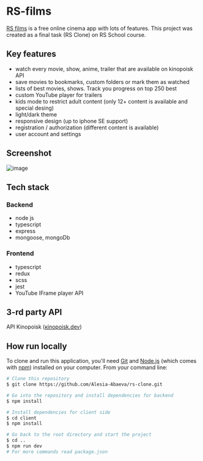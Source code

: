 # RS-films

[RS films](http://rs-films22q3.ru/) is a free online cinema app with lots of features. This project was created as a final task (RS Clone) on RS School course.

## Key features

- watch every movie, show, anime, trailer that are available on kinopoisk API
- save movies to bookmarks, custom folders or mark them as watched
- lists of best movies, shows. Track you progress on top 250 best
- custom YouTube player for trailers
- kids mode to restrict adult content (only 12+ content is available and special desing)
- light/dark theme
- responsive design (up to iphone SE support)
- registration / authorization (different content is available)
- user account and settings

## Screenshot
![image](https://user-images.githubusercontent.com/101424508/222893646-82655804-30aa-4774-8a98-4f61d7bd0d5e.png)

## Tech stack

### Backend

- node js
- typescript
- express
- mongoose, mongoDb

### Frontend

- typescript
- redux
- scss
- jest
- YouTube IFrame player API

## 3-rd party API

API Kinopoisk ([кinopoisk.dev](https://github.com/mdwitr0/kinopoiskdev))

## How run locally

To clone and run this application, you'll need [Git](https://git-scm.com) and [Node.js](https://nodejs.org/en/download/) (which comes with [npm](http://npmjs.com)) installed on your computer. From your command line:

```bash
# Clone this repository
$ git clone https://github.com/Alesia-Abaeva/rs-clone.git

# Go into the repository and install dependencies for backend
$ npm install

# Install dependencies for client side
$ cd client
$ npm install

# Go back to the root directory and start the project
$ cd ..
$ npm run dev
# For more commands read package.json
```
